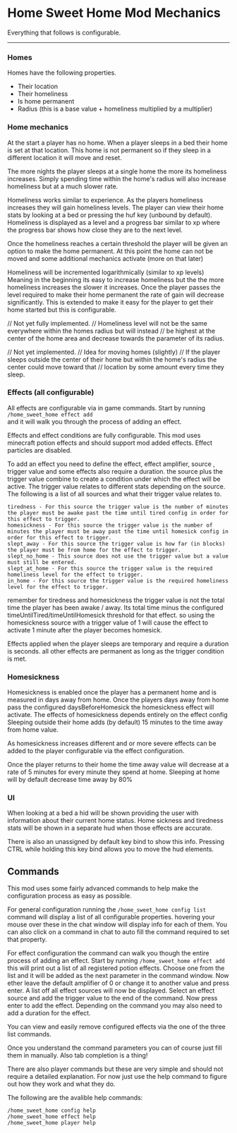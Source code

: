 # Home Sweet Home Mod Mechanics

Everything that follows is configurable.

---

### Homes

Homes have the following properties.
- Their location
- Their homeliness
- Is home permanent
- Radius (this is a base value + homeliness multiplied by a multiplier)

### Home mechanics
At the start a player has no home.
When a player sleeps in a bed their home is set at that location.
This home is not permanent so if they sleep in a different location it will move and reset.

The more nights the player sleeps at a single home the more its homeliness increases.
Simply spending time within the home's radius will also increase homeliness but at a much slower rate.

Homeliness works similar to experience. As the players homeliness increases they will gain homeliness levels.
The player can view their home stats by looking at a bed or pressing the huf key (unbound by default).
Homeliness is displayed as a level and a progress bar similar to xp where the progress bar shows how close they are to the next level.

Once the homeliness reaches a certain threshold the player will be given an option to make the home permanent.
At this point the home can not be moved and some additional mechanics activate (more on that later)

Homeliness will be incremented logarithmically (similar to xp levels)
Meaning in the beginning its easy to increase homeliness but the the more 
homeliness increases the slower it increases. Once the player passes the level required
to make their home permanent the rate of gain will decrease significantly.
This is extended to make it easy for the player to get their home started but this is configurable. 

// Not yet fully implemented. 
// Homeliness level will not be the same everywhere within the homes radius but will instead
// be highest at the center of the home area and decrease towards the parameter of its radius.

// Not yet implemented. 
// Idea for moving homes (slightly)
// If the player sleeps outside the center of their home but within the home's radius the center could move toward that 
// location by some amount every time they sleep.

### Effects (all configurable)
All effects are configurable via in game commands. Start by running ``/home_sweet_home effect add``<br>
and it will walk you through the process of adding an effect.

Effects and effect conditions are fully configurable.
This mod uses minecraft potion effects and should support mod added effects.
Effect particles are disabled.

To add an effect you need to define the effect, effect amplifier, source , trigger value and some effects also require a duration.
the source plus the trigger value combine to create a condition under which the effect will be active.
The trigger value relates to different stats depending on the source.
The following is a list of all sources and what their trigger value relates to.

```
tiredness - For this source the trigger value is the number of minutes the player must be awake past the time until tired config in order for this effect to trigger. 
homesickness - For this source the trigger value is the number of minutes the player must be away past the time until homesick config in order for this effect to trigger.
slept_away - For this source the trigger value is how far (in blocks) the player must be from home for the effect to trigger.
slept_no_home - This source does not use the trigger value but a value must still be entered.
slept_at_home - For this source the trigger value is the required homeliness level for the effect to trigger.
in_home - For this source the trigger value is the required homeliness level for the effect to trigger.
```

remember for tiredness and homesickness the trigger value is not the total time the player has been awake / away. 
Its total time minus the configured timeUntilTired/timeUntilHomesick threshold for that effect.
so using the homesickness source with a trigger value of 1 will cause the effect to activate 1 minute after the player becomes homesick.

Effects applied when the player sleeps are temporary and require a duration is seconds. all other effects are permanent as long as the 
trigger condition is met.

### Homesickness
Homesickness is enabled once the player has a permanent home and is measured in days away from home.
Once the players days away from home pass the configured daysBeforeHomesick the homesickness effect will activate.
The effects of homesickness depends entirely on the effect config
Sleeping outside their home adds (by default) 15 minutes to the time away from home value.

As homesickness increases different and or more severe effects can be added to the player configurable via the effect configuration. 

Once the player returns to their home the time away value will decrease at a rate of 5 minutes for every minute they spend at home.
Sleeping at home will by default decrease time away by 80%

### UI
When looking at a bed a hid will be shown providing the user with information about their current home status.
Home sickness and tiredness stats will be shown in a separate hud when those effects are accurate.

There is also an unassigned by default key bind to show this info. Pressing CTRL while holding this key bind allows you
to move the hud elements.

## Commands

This mod uses some fairly advanced commands to help make the configuration process as easy as possible.

For general configuration running the `/home_sweet_home config list` command will display a list of all
configurable properties. hovering your mouse over these in the chat window will display info for each of them.
You can also click on a command in chat to auto fill the command required to set that property.

For effect configuration the command can walk you though the entire process of adding an effect.
Start by running `/home_sweet_home effect add` this will print out a list of all registered potion effects.
Choose one from the list and it will be added as the next parameter in the command window. Now ether leave the default
amplifier of 0 or change it to another value and press enter. A list off all effect sources will now be displayed. 
Select an effect source and add the trigger value to the end of the command. Now press enter to add the effect.
Depending on the command you may also need to add a duration for the effect.

You can view and easily remove configured effects via the one of the three list commands.

Once you understand the command parameters you can of course just fill them in manually. Also tab completion is a thing!

There are also player commands but these are very simple and should not require a detailed explanation. 
For now just use the help command to figure out how they work and what they do.

The following are the avalible help commands:<br>

`/home_sweet_home config help`<br>
`/home_sweet_home effect help`<br>
`/home_sweet_home player help`<br>
 